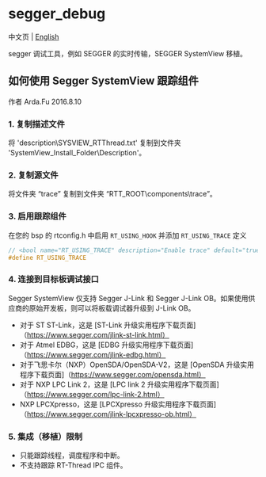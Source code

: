 # segger_debug

中文页 | [English](README.md)

segger 调试工具，例如 SEGGER 的实时传输，SEGGER SystemView 移植。

## 如何使用 Segger SystemView 跟踪组件

作者 Arda.Fu 2016.8.10

### 1. 复制描述文件

将 'description\SYSVIEW_RTThread.txt' 复制到文件夹 'SystemView_Install_Folder\Description\'。

### 2. 复制源文件

将文件夹 “trace” 复制到文件夹 “RTT_ROOT\components\trace”。

### 3. 启用跟踪组件
在您的 bsp 的 rtconfig.h 中启用 `RT_USING_HOOK` 并添加 `RT_USING_TRACE` 定义

```c
// <bool name="RT_USING_TRACE" description="Enable trace" default="true" />
#define RT_USING_TRACE

```
### 4. 连接到目标板调试接口

Segger SystemView 仅支持 Segger J-Link 和 Segger J-Link OB。如果使用供应商的原始开发板，则可以将板载调试器升级到 J-Link OB。

* 对于 ST ST-Link，这是 [ST-Link 升级实用程序下载页面]（https://www.segger.com/jlink-st-link.html）
* 对于 Atmel EDBG，这是 [EDBG 升级实用程序下载页面]（https://www.segger.com/jlink-edbg.html）
* 对于飞思卡尔（NXP）OpenSDA/OpenSDA-V2，这是 [OpenSDA 升级实用程序下载页面]（https://www.segger.com/opensda.html）
* 对于 NXP LPC Link 2，这是 [LPC link 2 升级实用程序下载页面]（https://www.segger.com/lpc-link-2.html）
* NXP LPCXpresso，这是 [LPCXpresso 升级实用程序下载页面]（https://www.segger.com/jlink-lpcxpresso-ob.html）

### 5. 集成（移植）限制

* 只能跟踪线程，调度程序和中断。
* 不支持跟踪 RT-Thread IPC 组件。
